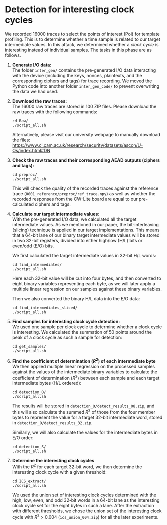 # Detection for interesting clock cycles  
We recorded 16000 traces to select the points of interest (PoI) for template profiling. This is to determine whether a time sample is related to our target intermediate values. In this attack, we determined whether a _clock cycle_ is interesting instead of individual samples. The tasks in this phase are as follows.  

1. **Generate I/O data:**  
   The folder `inter_gen/` contains the pre-generated I/O data interacting with the device (including the keys, nonces, plaintexts, and the corresponding ciphers and tags) for trace recording. We moved the Python code into another folder `inter_gen_code/` to prevent overwriting the data we had used.  

2. **Download the raw traces:**  
   The 16000 raw traces are stored in 100 ZIP files. Please download the raw traces with the following commands:
   
   `cd Raw/`  
   `./script_all.sh`
   
   Alternatively, please visit our university webpage to manually download the files:  
   https://www.cl.cam.ac.uk/research/security/datasets/ascon/U-Os/index.html#DN  

3. **Check the raw traces and their corresponding AEAD outputs (ciphers and tags):**
   
   `cd preproc/`  
   `./script_all.sh`
   
   This will check the quality of the recorded traces against the reference trace (`0001_reference/preproc/ref_trace.npy`) as well as whether the recorded responses from the CW-Lite board are equal to our pre-calculated ciphers and tags.

4. **Calculate our target intermediate values:**  
   With the pre-generated I/O data, we calculated all the target intermediate values. As we mentioned in our paper, the bit-interleaving (slicing) technique is applied in our target implementations. This means that a 64-bit lane of our binary target intermediate values will be stored in two 32-bit registers, divided into either high/low (H/L) bits or even/odd (E/O) bits.

   We first calculated the target intermediate values in 32-bit H/L words:
   
   `cd find_intermediates/`  
   `./script_all.sh`
   
   Here each 32-bit value will be cut into four bytes, and then converted to eight binary variables representing each byte, as we will later apply a multiple linear regression on our samples against these binary variables. 

   Then we also converted the binary H/L data into the E/O data:
   
   `cd find_intermediates_sliced/`  
   `./script_all.sh`  
   
5. **Find samples for interesting clock cycle detection:**  
   We used one sample per clock cycle to determine whether a clock cycle is interesting. We calculated the summation of 50 points around the peak of a clock cycle as such a sample for detection:
   
   `cd get_samples/`  
   `./script_all.sh`   

6. **Find the coefficient of determination (_R_<sup>2</sup>) of each intermediate byte**
   We then applied multiple linear regression on the processed samples against the values of the intermediate binary variables to calculate the coefficient of determination (_R_<sup>2</sup>) between each sample and each target intermediate bytes (H/L ordered):

   `cd detection_O/`  
   `./script_all.sh`  
   
   The results will be stored in `detection_O/detect_results_08.zip`, and this will also calculate the summed _R_<sup>2</sup> of those from the four member bytes to represent the value for a target 32-bit intermediate word, stored in `detection_O/detect_results_32.zip`.  
   
   Similarly, we will also calculate the values for the intermediate bytes in E/O order:
   
   `cd detection_S/`  
   `./script_all.sh`  

7. **Determine the interesting clock cycles**  
   With the _R_<sup>2</sup> for each target 32-bit word, we then determine the interesting clock cycle with a given threshold:  

   `cd ICS_extract/`  
   `./script_all.sh`  

   We used the union set of interesting clock cycles determined with the high, low, even, and odd 32-bit words in a 64-bit lane as the interesting clock cycle set for the eight bytes in such a lane. After the extraction with different thresholds, we chose the union set of the interesting clock cycle with _R_<sup>2</sup> > 0.004 (`ics_union_004.zip`) for all the later experiments.
